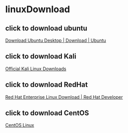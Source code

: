 # linuxDownload

## click to download ubuntu

[Download Ubuntu Desktop | Download | Ubuntu](https://ubuntu.com/download/desktop)

## click to download Kali

[Official Kali Linux Downloads](https://www.kali.org/downloads/)

## click to download RedHat

[Red Hat Enterprise Linux Download | Red Hat Developer](https://developers.redhat.com/products/rhel/download)

## click to download CentOS

[CentOS Linux](https://www.centos.org/centos-linux/)

